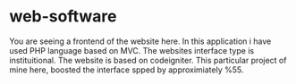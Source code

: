 # web-software 
You are seeing a frontend of the website here. In this application i have used PHP language based on MVC. The websites interface type is instituitional. The website is based on codeigniter.
This particular project of mine here, boosted the interface spped by approximiately %55. 
